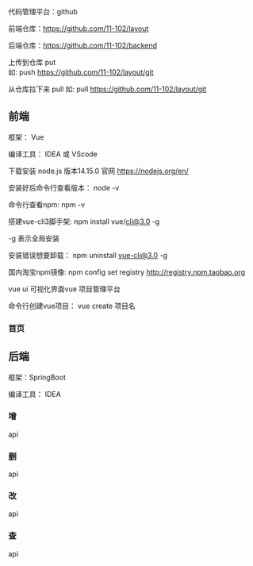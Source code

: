 代码管理平台：github  

前端仓库：https://github.com/11-102/layout

后端仓库：https://github.com/11-102/backend

上传到仓库 put  
如:  push  https://github.com/11-102/layout/git

从仓库拉下来 pull 
如:  pull  https://github.com/11-102/layout/git

## 前端

框架： Vue 

编译工具： IDEA  或 VScode

下载安装 node.js   版本14.15.0    官网 https://nodejs.org/en/

安装好后命令行查看版本：      node -v     

命令行查看npm:              npm  -v

搭建vue-cli3脚手架:     npm install vue/cli@3.0  -g 

-g 表示全局安装  

安装错误想要卸载：  npm uninstall vue-cli@3.0  -g 

国内淘宝npm镜像:   npm config set registry http://registry.npm.taobao.org

vue ui     可视化界面vue 项目管理平台

命令行创建vue项目：         vue  create  项目名

### 首页    

## 后端

框架：SpringBoot   

编译工具： IDEA  

### 增

api

### 删

api

### 改

api

### 查

api
